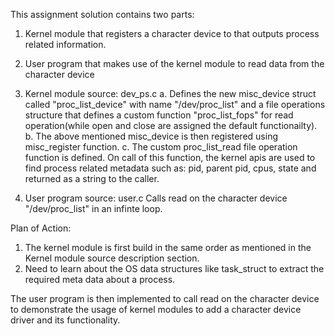 This assignment solution contains two parts:
1. Kernel module that registers a character device to that outputs process related information.
2. User program that makes use of the kernel module to read data from the character device

1. Kernel module source: dev_ps.c
a. Defines the new misc_device struct called "proc_list_device" with name "/dev/proc_list" and a file operations structure that defines a custom function "proc_list_fops" for read operation(while open and close are assigned the default functionailty).
b. The above mentioned misc_device is then registered using misc_register function.
c. The custom proc_list_read file operation function is defined. On call of this function, the kernel apis are used to find process related metadata such as: pid, parent pid, cpus, state and returned as a string to the caller.

2. User program source: user.c
Calls read on the character device "/dev/proc_list" in an infinte loop.

Plan of Action:
1. The kernel module is first build in the same order as mentioned in the Kernel module source description section.
2. Need to learn about the OS data structures like task_struct to extract the required meta data about a process.

The user program is then implemented to call read on the character device to demonstrate the usage of kernel modules to add a character device driver and its functionality.
